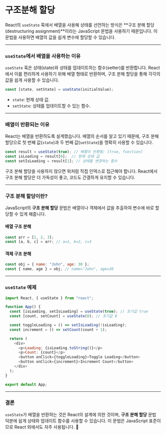 # 구조분해 할당
React의 `useState` 훅에서 배열을 사용해 상태를 선언하는 방식은 **구조 분해 할당(destructuring assignment)**이라는 JavaScript 문법을 사용하기 때문입니다. 이 문법을 사용하면 배열의 값을 쉽게 변수에 할당할 수 있습니다.

---

### `useState`에서 배열을 사용하는 이유
`useState` 훅은 상태(state)와 상태를 업데이트하는 함수(setter)를 반환합니다. React에서 이를 편리하게 사용하기 위해 배열 형태로 반환하며, 구조 분해 할당을 통해 각각의 값을 쉽게 사용할 수 있습니다.

```javascript
const [state, setState] = useState(initialValue);
```

- `state`: 현재 상태 값.
- `setState`: 상태를 업데이트할 수 있는 함수.

---

### 배열이 반환되는 이유
React는 배열을 반환하도록 설계했습니다. 배열의 순서를 알고 있기 때문에, 구조 분해 할당으로 첫 번째 값(`state`)과 두 번째 값(`setState`)을 명확히 사용할 수 있습니다.

```javascript
const result = useState(true); // 배열이 반환됨: [true, function]
const isLoading = result[0];  // 현재 상태 값
const setIsLoading = result[1]; // 상태를 변경하는 함수
```

구조 분해 할당을 사용하지 않으면 위처럼 직접 인덱스로 접근해야 합니다. React에서 구조 분해 할당은 더 가독성이 좋고, 코드도 간결하게 유지할 수 있습니다.

---

### 구조 분해 할당이란?
JavaScript의 **구조 분해 할당** 문법은 배열이나 객체에서 값을 추출하여 변수에 바로 할당할 수 있게 해줍니다.

#### 배열 구조 분해
```javascript
const arr = [1, 2, 3];
const [a, b, c] = arr; // a=1, b=2, c=3
```

#### 객체 구조 분해
```javascript
const obj = { name: "John", age: 30 };
const { name, age } = obj; // name="John", age=30
```

---

### `useState` 예제
```javascript
import React, { useState } from "react";

function App() {
  const [isLoading, setIsLoading] = useState(true); // 초기값 true
  const [count, setCount] = useState(0); // 초기값 0

  const toggleLoading = () => setIsLoading(!isLoading);
  const increment = () => setCount(count + 1);

  return (
    <div>
      <p>Loading: {isLoading.toString()}</p>
      <p>Count: {count}</p>
      <button onClick={toggleLoading}>Toggle Loading</button>
      <button onClick={increment}>Increment Count</button>
    </div>
  );
}

export default App;
```

---

### 결론
`useState`가 배열을 반환하는 것은 React의 설계에 의한 것이며, **구조 분해 할당** 문법 덕분에 쉽게 상태와 업데이트 함수를 사용할 수 있습니다. 이 문법은 JavaScript 표준이므로 React 외에서도 자주 사용됩니다. 🎉